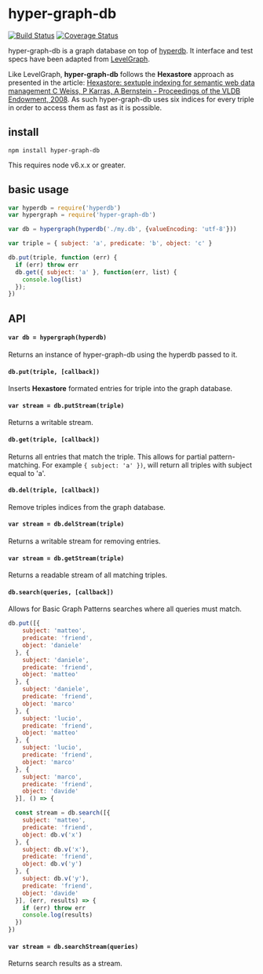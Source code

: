 # hyper-graph-db

[![Build Status](https://travis-ci.org/e-e-e/hyper-graph-db.svg?branch=master)](https://travis-ci.org/e-e-e/hyper-graph-db) [![Coverage Status](https://coveralls.io/repos/github/e-e-e/hyper-graph-db/badge.svg?branch=master)](https://coveralls.io/github/e-e-e/hyper-graph-db?branch=master)

hyper-graph-db is a graph database on top of [hyperdb](https://github.com/mafintosh/hyperdb). It interface and test specs have been adapted from [LevelGraph](https://github.com/levelgraph/levelgraph).

Like LevelGraph, **hyper-graph-db** follows the **Hexastore** approach as presented in the article: [Hexastore: sextuple indexing for semantic web data management C Weiss, P Karras, A Bernstein - Proceedings of the VLDB Endowment, 2008](http://www.vldb.org/pvldb/1/1453965.pdf). As such hyper-graph-db uses six indices for every triple in order to access them as fast as it is possible.

## install

```
npm install hyper-graph-db
```

This requires node v6.x.x or greater.

## basic usage

```js
var hyperdb = require('hyperdb')
var hypergraph = require('hyper-graph-db')

var db = hypergraph(hyperdb('./my.db', {valueEncoding: 'utf-8'}))

var triple = { subject: 'a', predicate: 'b', object: 'c' }

db.put(triple, function (err) {
  if (err) throw err
  db.get({ subject: 'a' }, function(err, list) {
    console.log(list)
  });
})
```

## API

#### `var db = hypergraph(hyperdb)`

Returns an instance of hyper-graph-db using the hyperdb passed to it.

#### `db.put(triple, [callback])`

Inserts **Hexastore** formated entries for triple into the graph database.

#### `var stream = db.putStream(triple)`

Returns a writable stream.

#### `db.get(triple, [callback])`

Returns all entries that match the triple. This allows for partial  pattern-matching. For example `{ subject: 'a' })`, will return all triples with subject equal to 'a'.

#### `db.del(triple, [callback])`

Remove triples indices from the graph database.

#### `var stream = db.delStream(triple)`

Returns a writable stream for removing entries.

#### `var stream = db.getStream(triple)`

Returns a readable stream of all matching triples.

#### `db.search(queries, [callback])`

Allows for Basic Graph Patterns searches where all queries must match.

```js
db.put([{
    subject: 'matteo',
    predicate: 'friend',
    object: 'daniele'
  }, {
    subject: 'daniele',
    predicate: 'friend',
    object: 'matteo'
  }, {
    subject: 'daniele',
    predicate: 'friend',
    object: 'marco'
  }, {
    subject: 'lucio',
    predicate: 'friend',
    object: 'matteo'
  }, {
    subject: 'lucio',
    predicate: 'friend',
    object: 'marco'
  }, {
    subject: 'marco',
    predicate: 'friend',
    object: 'davide'
  }], () => {

  const stream = db.search([{
    subject: 'matteo',
    predicate: 'friend',
    object: db.v('x')
  }, {
    subject: db.v('x'),
    predicate: 'friend',
    object: db.v('y')
  }, {
    subject: db.v('y'),
    predicate: 'friend',
    object: 'davide'
  }], (err, results) => {
    if (err) throw err
    console.log(results)
  })
})
```

#### `var stream = db.searchStream(queries)`

Returns search results as a stream.
